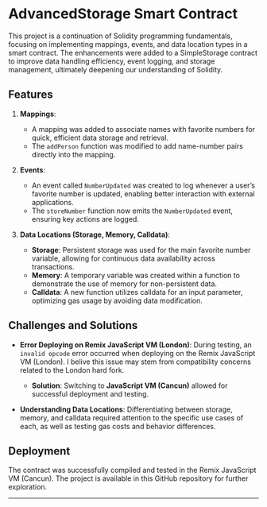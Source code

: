 
# AdvancedStorage Smart Contract

This project is a continuation of Solidity programming fundamentals, focusing on implementing mappings, events, and data location types in a smart contract. The enhancements were added to a SimpleStorage contract to improve data handling efficiency, event logging, and storage management, ultimately deepening our understanding of Solidity.

## Features

1. **Mappings**: 
   - A mapping was added to associate names with favorite numbers for quick, efficient data storage and retrieval. 
   - The `addPerson` function was modified to add name-number pairs directly into the mapping.

2. **Events**: 
   - An event called `NumberUpdated` was created to log whenever a user’s favorite number is updated, enabling better interaction with external applications.
   - The `storeNumber` function now emits the `NumberUpdated` event, ensuring key actions are logged.

3. **Data Locations (Storage, Memory, Calldata)**:
   - **Storage**: Persistent storage was used for the main favorite number variable, allowing for continuous data availability across transactions.
   - **Memory**: A temporary variable was created within a function to demonstrate the use of memory for non-persistent data.
   - **Calldata**: A new function utilizes calldata for an input parameter, optimizing gas usage by avoiding data modification.

## Challenges and Solutions

- **Error Deploying on Remix JavaScript VM (London)**: During testing, an `invalid opcode` error occurred when deploying on the Remix JavaScript VM (London). I belive this issue may stem from compatibility concerns related to the London hard fork.
  - **Solution**: Switching to **JavaScript VM (Cancun)** allowed for successful deployment and testing.

- **Understanding Data Locations**: Differentiating between storage, memory, and calldata required attention to the specific use cases of each, as well as testing gas costs and behavior differences.

## Deployment

The contract was successfully compiled and tested in the Remix JavaScript VM (Cancun). The project is available in this GitHub repository for further exploration.

--- 